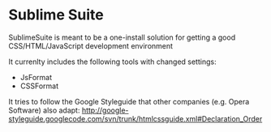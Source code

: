 Sublime Suite
=============

SublimeSuite is meant to be a one-install solution for getting a good CSS/HTML/JavaScript development environment

It currenlty includes the following tools with changed settings:
* JsFormat
* CSSFormat

It tries to follow the Google Styleguide that other companies (e.g. Opera Software) also adapt:
http://google-styleguide.googlecode.com/svn/trunk/htmlcssguide.xml#Declaration_Order
